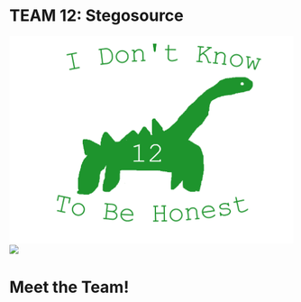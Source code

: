 # TEAM 12: Stegosource
![](/admin/branding/dino1.png)
<img src="dino1.png" height="200"/>

# Meet the Team! 

